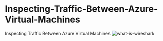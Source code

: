 # Inspecting-Traffic-Between-Azure-Virtual-Machines
Inspecting Traffic Between Azure Virtual Machines
![what-is-wireshark](https://github.com/user-attachments/assets/9f1f7ade-79c5-42f0-9e7d-6ad1801a98fc)
